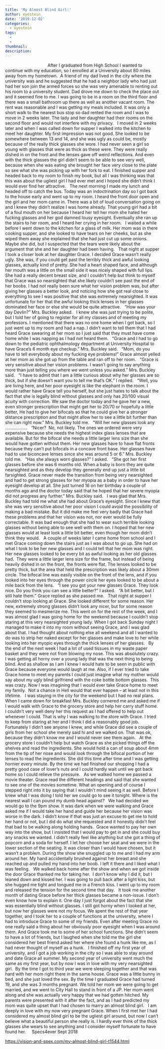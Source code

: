 ```yaml
---
title: 'My Almost Blind Girl:'
author: eyestein
date: '2019-12-02'
categories:
  - eyestein
tags:
  - 
  - 
thumbnail: 
description: 
---
```


                                 
 After I graduated from High School I wanted to continue with my education, so I enrolled at a University about 80 miles away from my hometown.  A friend of my dad lived in the city where the university was and he suggested that he had a neighbor lady who had just had her son join the armed forces so she was very amenable to renting out his room to a university student. Dad drove me down to check the place out and it seemed fine to me. I was going to be in a room on the third floor and there was a small bathroom up there as well as another vacant room. The rent was reasonable and I was getting my meals included. It was only a short walk to the nearest bus stop so dad rented the room and I was to move in 2 weeks later. The lady and her daughter had their rooms on the second floor and would not interfere with my privacy.
 
I moved in 2 weeks later and when I was called down for supper I walked into the kitchen to meet her daughter. My first impression was not good. She looked to be somewhere between 13 and 14, and she was ugly as could be, mostly because of the really thick glasses she wore. I had never seen a girl so young with glasses that were as thick as these were. They were really dished in on the front and the lenses gave off weird reflections. And even with the thick glasses the girl didn’t seem to be able to see very well, because when she was eating she brought her face very close to the plate so see what she was picking up with her fork to eat. I finished supper and headed back to my room to finish my book, but all I was thinking was that this was about the ugliest girl I had ever met and I hoped she didn’t think I would ever find her attractive.
 
The next morning I made my lunch and headed off to catch the bus. Today was an indoctrination day so I got back to the house early and went up to my room. I heard the front door open and the girl and her mom came in. There was a bit of loud conversation going on and I knew they didn’t realize I was home already. That young girl had a bit of a foul mouth on her because I heard her tell her mom she hated her fucking glasses and her god damned lousy eyesight. Eventually she ran up the stairs to her room, and I heard her crying in her room.
 
I waited a while before I went down to the kitchen for a glass of milk. Her mom was in there cooking supper, and she looked to have tears on her cheeks, but as she wiped them away she explained that she had just cut up some onions.  Maybe she did, but I suspected that the tears were likely about the argument that she and her daughter had been having.
 
That night at supper I took a closer look at her daughter Grace. I decided Grace wasn’t really ugly. She was, if you could get past the terribly thick and awful looking glasses, actually kind of pretty. She had a heart shaped face, and although her mouth was a little on the small side it was nicely shaped with full lips. She had a really decent breast size, and I couldn’t help but think to myself that Grace was so nearsighted that she likely couldn’t see past the end of her boobs. I had not really been sure what her vision problem was, but after giving her glasses a better look, and noticing how she got real close to everything to see I was positive that she was extremely nearsighted. It was unfortunate for her that the awful looking thick lenses in her glasses dominated her face or else she would be quite attractive.
 
“How was your day Devlin?” Mrs. Buckley asked.
 
I knew she was just trying to be polite, but I told her of going to register for all my classes and of meeting my professors. I mentioned that there was no one home when I got back, so I just went up to my room and had a nap. I didn’t want to tell them that I had heard Grace swearing at her mom so I just said that they must have come home while I was napping as I had not heard them.
 
“Grace and I had to go down to the pediatric ophthalmology department at University Hospital to have Grace’s 6 month eye checkup.” Mrs. Buckley said.
 
“Mom, do you have to tell everybody about my fucking eye problems!” Grace almost yelled at her mom as she got up from the table and ran off to her room.
 
“Grace is very sensitive about her vision problems. I wasn’t going to say anything more than just telling you where we went unless you asked.” Mrs. Buckley said.
 
“I have to admit that I am a little curious about why her glasses are so thick, but if she doesn’t want you to tell me that’s OK.” I replied.
 
“Well, you are living here, and her poor eyesight is like the elephant in the room. I would rather have Grace tell you herself, but she just hates to talk about the fact that she is legally blind without glasses and only has 20/100 visual acuity with correction. We saw the doctor today and he gave her a new, even stronger prescription that might get her to 20/70 or hopefully a little better, He had to give her bifocals so that he could give her a stronger distance prescription and that might allow her to see a little bit further than she can right now.” Mrs. Buckley told me. 
 
“Will her new glasses look any ………………
 
“Nicer?  No, not likely. The ones we ordered were very expensive because she needs the highest index glass lenses that are available. But for the bifocal she needs a little larger lens size than she would have gotten without them. Her new glasses have to have flat fronts because they can’t put bifocals in a concave front base. Her glasses have had to use biconcave lenses since she was around 5 or 6.” Mrs. Buckley told me.
 
“Has she always worn glasses?” I asked.
 
“She got her first glasses before she was 6 months old. When a baby is born they are quite nearsighted and as they develop they generally end up just a little bit farsighted. Grace never made the transition from being very nearsighted and had to get strong glasses for her myopia as a baby in order to have her eyesight develop at all. She just turned 16 on her birthday a couple of months ago and the doctor today said that he hoped that her severe myopia did not progress any further.” Mrs. Buckley said.
 
I was glad that Mrs. Buckley had told me what she had about Grace’s eyesight. Since I knew that she was very sensitive about her poor vision I could avoid the possibility of making a bad mistake. But it did make me feel very badly that Grace had these problems and that her vision was not, nor ever would be fully correctable. It was bad enough that she had to wear such terrible looking glasses without being able to see well with them on. I hoped that her new glasses would at least look a little bit better, even though her mom didn’t think they would.
 
A couple of weeks later I came home from school and I met Grace coming down the stairs just as I was about to go up. She had on what I took to be her new glasses and I could tell that her mom was right. Her new glasses looked to be every bit as awful looking as her old glasses had.  They were a little larger lens size for the frame, but instead of being heavily dished in on the front, the fronts were flat. The lenses looked to be pretty thick, but the area that held the prescription was likely about a 30mm circle. The bifocal line was easily visible on the front of the lens, and if you looked into her eyes through the power circle her eyes looked to be about a mile back from the lens.
 
“I see you got your new glasses Grace. They look nice. Do you think you can see a little better?” I asked.
 
“A bit better, but I still hate them.” Grace replied as she passed me.
 
That night at supper I couldn’t stop looking at Grace. She looked different for some reason. Her new, extremely strong glasses didn’t look any nicer, but for some reason they seemed to mesmerize me. This went on for the rest of the week, and I was almost glad I was going home for the weekend because I couldn’t stop staring at this very nearsighted young lady. When I got back Sunday night I managed to make it into my room without seeing Grace, and I was glad about that. I had thought about nothing else all weekend and all I wanted to do was to strip her naked except for her glasses and make love to her while looking into her myopic eyes through the thick lenses of her glasses.
 
By the end of the next week I had a lot of used tissues in my waste paper basket and they were not from blowing my nose. This was absolutely crazy. I was getting all horny over a young lady that was the next thing to being blind. And as shallow as I am I knew I would hate to be seen in public with Grace because everyone would laugh at me. Also, if I ever tried to take Grace home to meet my parents I could just imagine what my mother would say about my ugly blind girlfriend with the coke bottle bottom glasses.  This was crazy. Now I was imagining that I would ever take Grace home to meet my family.  Not a chance in Hell would that ever happen – at least not in this lifetime.
 
I was staying in the city for the weekend but I had no real plans. When I came down for breakfast Mrs. Buckley cornered me and asked me if I would walk with Grace to the grocery store and help her carry stuff home.  I couldn’t very well deny her this request as I had offered to help out whenever I could. That is why I was walking to the store with Grace. I tried to keep from staring at her and I think I did a reasonably good job. Fortunately I didn’t see anyone I knew, and while Grace did see a couple of girls from her school she merely said hi and we walked on. That was ok, because they didn’t know me and I would never see them again. 
 
At the grocery store I couldn’t help but watch Grace as she picked things off the shelves and read the ingredients. She would hold a can of soup about 4mm from the tip of her nose and would look through the bifocal portion of her lenses to read the ingredients. She did this time after time and I was getting hornier every minute. By the time we had finished our shopping I had a pretty good case of lover’s nuts and I could hardly wait until we got back home so I could relieve the pressure.
 
As we walked home we passed a movie theater. Grace read the different headings and said that she wanted to see one of the movies sometime. What an opening and of course I stepped right into it by saying that I wouldn’t mind seeing it as well. Before I knew what I was doing I told her we could go to see it tonight. Where is the nearest wall I can pound my dumb head against?
 
We had decided we would go to the 9pm show. It was dark when we were walking and Grace asked me if I would take her hand and guide her because her vision was worse in the dark. I didn’t know if that was just an excuse to get me to hold her hand or not, but I did do what she requested and it honestly didn’t feel that bad to be walking along holding hands.  Grace wanted to pay her own way into the show, but I insisted that I would pay to get in and she could buy any snacks we wanted. I didn’t really feel like anything but she got a thing of popcorn and a soda for herself. I let her choose her seat and we were in the lower section of the seating. It was closer than I would have chosen, but it wasn’t a problem. During the show she snuggled up to me and I had my arm around her. My hand accidentally brushed against her breast and she reached up and pulled my hand into her boob. I left it there and I liked what I was feeling.
 
We walked back home after the show and when we got inside the door Grace thanked me for taking her.  I don’t know why I did it, but I leaned down and kissed her. I was going to pull back after a light kiss, but she hugged me tight and tongued me in a French kiss. I went up to my room and released the tension for the second time that day.
 
It took me another month of dating Grace before her thick glasses became a non-issue. I don’t even know how to explain it. One day I just forgot about the fact that she was essentially blind without glasses. I still got horny when I looked at her, but now her glasses were not my focus. We spent the rest of that year together, and I took her to a couple of functions at the university, where I had to introduce Grace to some of my friends. Even after meeting Grace no one really said a thing about her obviously poor eyesight when I was around them. And Grace took me to some of her school functions. She didn’t seem to have a lot of friends, but I laughed when she told me the girl she considered her best friend asked her where she found a hunk like me, as I had never thought of myself as a hunk. 
 
I finished off my first year of university, and I got a job working in the city so I was able to stay around and date Grace all summer. My second year of university went much the same as my first year, but by now I was in love with my very nearsighted girl.  By the time I got to third year we were sleeping together and that was hard with her mom right there in the same house. Grace was a little bunny in bed, and she just loved the sex. By the time I graduated Grace had turned 19, and she was 3 months pregnant. We told her mom we were going to get married, and we went to City Hall to stand in front of a JP. Her mom went along and she was actually very happy that we had gotten hitched. My parents were presented with it after the fact, and as I had predicted my mom was quite upset that I had chosen to marry an almost blind girl. 
 
I am deeply in love with my now very pregnant Grace. When I first met her I had considered my almost blind girl to be the ugliest girl around, but now I can’t believe what a beautiful person she really is. I hardly ever think of the thick glasses she wears to see anything and I consider myself fortunate to have found her.  
 
Specs4ever
Sept 2018
 
 
 

https://vision-and-spex.com/my-almost-blind-girl-t1544.html
